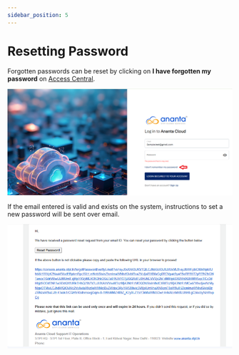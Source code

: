 ```yaml
---
sidebar_position: 5
---
```

# Resetting Password

Forgotten passwords can be reset by clicking on **I have forgotten my password** on [Access Central](AccessCentral). 

![Resetting Password](ResettingPassword1.png)

If the email entered is valid and exists on the system, instructions to set a new password will be sent over email.

![Resetting Password email](ResettingPassword2.png)
